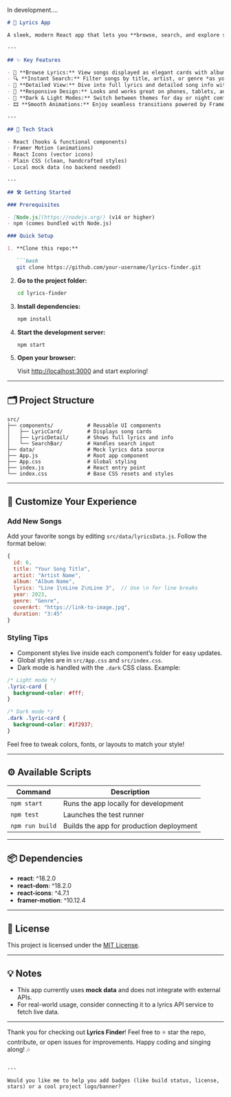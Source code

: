In development....

````markdown
# 🎵 Lyrics App

A sleek, modern React app that lets you **browse, search, and explore song lyrics** effortlessly — all in a beautifully responsive interface with dark/light mode and smooth animations.

---

## ✨ Key Features

- 🎤 **Browse Lyrics:** View songs displayed as elegant cards with album art, title, artist, and preview snippet.
- 🔍 **Instant Search:** Filter songs by title, artist, or genre *as you type* — no delays.
- 📖 **Detailed View:** Dive into full lyrics and detailed song info with a simple click.
- 📱 **Responsive Design:** Looks and works great on phones, tablets, and desktops.
- 🌙 **Dark & Light Modes:** Switch between themes for day or night comfort.
- 🎞️ **Smooth Animations:** Enjoy seamless transitions powered by Framer Motion.

---

## 🚀 Tech Stack

- React (hooks & functional components)
- Framer Motion (animations)
- React Icons (vector icons)
- Plain CSS (clean, handcrafted styles)
- Local mock data (no backend needed)

---

## 🛠️ Getting Started

### Prerequisites

- [Node.js](https://nodejs.org/) (v14 or higher)
- npm (comes bundled with Node.js)

### Quick Setup

1. **Clone this repo:**

   ```bash
   git clone https://github.com/your-username/lyrics-finder.git
````

2. **Go to the project folder:**

   ```bash
   cd lyrics-finder
   ```

3. **Install dependencies:**

   ```bash
   npm install
   ```

4. **Start the development server:**

   ```bash
   npm start
   ```

5. **Open your browser:**

   Visit [http://localhost:3000](http://localhost:3000) and start exploring!

---

## 🗂️ Project Structure

```plaintext
src/
├── components/           # Reusable UI components
│   ├── LyricCard/        # Displays song cards
│   ├── LyricDetail/      # Shows full lyrics and info
│   └── SearchBar/        # Handles search input
├── data/                 # Mock lyrics data source
├── App.js                # Root app component
├── App.css               # Global styling
├── index.js              # React entry point
└── index.css             # Base CSS resets and styles
```

---

## 🎨 Customize Your Experience

### Add New Songs

Add your favorite songs by editing `src/data/lyricsData.js`. Follow the format below:

```javascript
{
  id: 6,
  title: "Your Song Title",
  artist: "Artist Name",
  album: "Album Name",
  lyrics: "Line 1\nLine 2\nLine 3",  // Use \n for line breaks
  year: 2023,
  genre: "Genre",
  coverArt: "https://link-to-image.jpg",
  duration: "3:45"
}
```

### Styling Tips

* Component styles live inside each component’s folder for easy updates.
* Global styles are in `src/App.css` and `src/index.css`.
* Dark mode is handled with the `.dark` CSS class. Example:

```css
/* Light mode */
.lyric-card {
  background-color: #fff;
}

/* Dark mode */
.dark .lyric-card {
  background-color: #1f2937;
}
```

Feel free to tweak colors, fonts, or layouts to match your style!

---

## ⚙️ Available Scripts

| Command         | Description                              |
| --------------- | ---------------------------------------- |
| `npm start`     | Runs the app locally for development     |
| `npm test`      | Launches the test runner                 |
| `npm run build` | Builds the app for production deployment |

---

## 📦 Dependencies

* **react**: ^18.2.0
* **react-dom**: ^18.2.0
* **react-icons**: ^4.7.1
* **framer-motion**: ^10.12.4

---

## 📜 License

This project is licensed under the [MIT License](LICENSE).

---

## 💡 Notes

* This app currently uses **mock data** and does not integrate with external APIs.
* For real-world usage, consider connecting it to a lyrics API service to fetch live data.

---

Thank you for checking out **Lyrics Finder**!
Feel free to ⭐ star the repo, contribute, or open issues for improvements.
Happy coding and singing along! 🎶

```

---

Would you like me to help you add badges (like build status, license, stars) or a cool project logo/banner?
```
